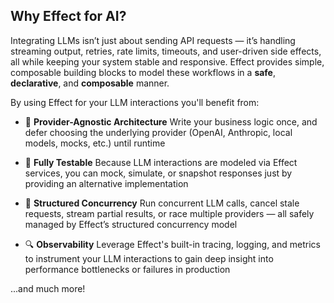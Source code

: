 ## Why Effect for AI?

Integrating LLMs isn’t just about sending API requests — it’s handling streaming output, retries, rate limits, timeouts, and user-driven side effects, all while keeping your system stable and responsive. Effect provides simple, composable building blocks to model these workflows in a **safe**, **declarative**, and **composable** manner.

By using Effect for your LLM interactions you'll benefit from:

- 🧩 **Provider-Agnostic Architecture**
  Write your business logic once, and defer choosing the underlying provider (OpenAI, Anthropic, local models, mocks, etc.) until runtime

- 🧪 **Fully Testable**
  Because LLM interactions are modeled via Effect services, you can mock, simulate, or snapshot responses just by providing an alternative implementation

- 🧵 **Structured Concurrency**
  Run concurrent LLM calls, cancel stale requests, stream partial results, or race multiple providers — all safely managed by Effect’s structured concurrency model

- 🔍 **Observability**
  Leverage Effect's built-in tracing, logging, and metrics to instrument your LLM interactions to gain deep insight into performance bottlenecks or failures in production

...and much more!
